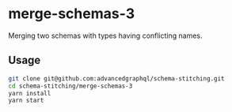 # merge-schemas-3

Merging two schemas with types having conflicting names.

## Usage

```sh
git clone git@github.com:advancedgraphql/schema-stitching.git
cd schema-stitching/merge-schemas-3
yarn install
yarn start
```